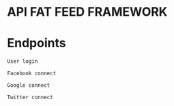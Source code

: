 # API FAT FEED FRAMEWORK

# Endpoints
```
User login 
```

```
Facebook connect
```

```
Google connect
```

```
Twitter connect
```
